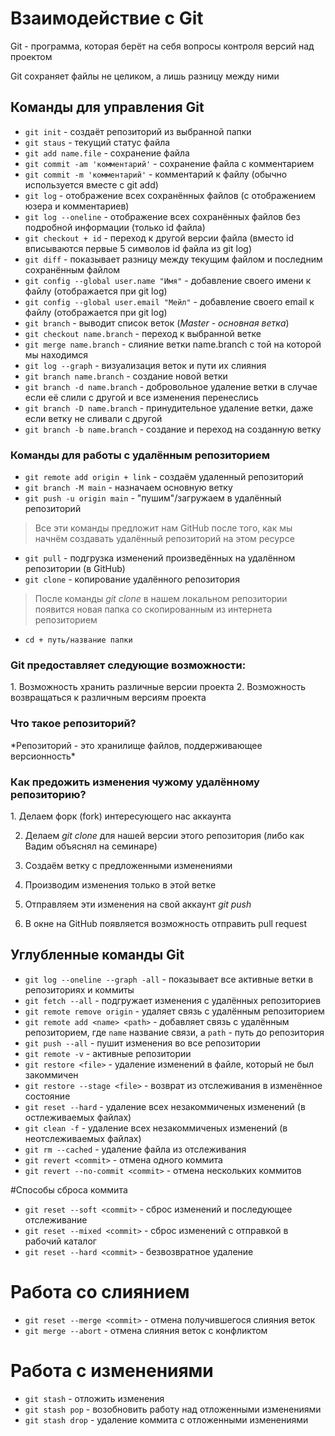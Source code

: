 <h1>Взаимодействие с Git</h1>

Git - программа, которая берёт на себя вопросы контроля версий над проектом

Git сохраняет файлы не целиком, а лишь разницу между ними

<h2>Команды для управления Git</h2>

* ```git init``` - создаёт репозиторий из выбранной папки
* ```git staus``` - текущий статус файла
* ```git add name.file``` - сохранение файла
* ```git commit -am 'комментарий'``` - сохранение файла с комментарием
* ```git commit -m 'комментарий'``` - комментарий к файлу (обычно используется вместе с git add)
* ```git log``` - отображение всех сохранённых файлов (с отображением юзера и комментариев)
* ```git log --oneline``` - отображение всех сохранённых файлов без подробной информации (только id файла)
* ```git checkout + id``` - переход к другой версии файла (вместо id вписываются первые 5 символов id файла из git log)
* ```git diff``` - показывает разницу между текущим файлом и последним сохранённым файлом
* ```git config --global user.name "Имя"``` - добавление своего имени к файлу (отображается при git log)
* ```git config --global user.email "Мейл"``` - добавление своего email к файлу (отображается при git log)
* ```git branch``` - выводит список веток (*Master - основная ветка*)
* ```git checkout name.branch``` - переход к выбранной ветке
* ```git merge name.branch``` - слияние ветки name.branch с той на которой мы находимся
* ```git log --graph``` - визуализация веток и пути их слияния
* ```git branch name.branch``` - создание новой ветки
* ```git branch -d name.branch``` - добровольное удаление ветки в случае если её слили с другой и все изменения перенеслись
* ```git branch -D name.branch``` - принудительное удаление ветки, даже если ветку не сливали с другой 
* ```git branch -b name.branch``` - создание и переход на созданную ветку

<h3>Команды для работы с удалённым репозиторием</h3>

* ```git remote add origin + link``` - создаём удаленный репозиторий
* ```git branch -M main``` - назначаем основную ветку
* ```git push -u origin main``` - "пушим"/загружаем в удалённый репозиторий

> Все эти команды предложит нам GitHub после того, как мы начнём создавать удалённый репозиторий на этом ресурсе

* ```git pull``` - подгрузка изменений произведённых на удалённом репозитории (в GitHub)
* ```git clone``` - копирование удалённого репозитория
  
> После команды *git clone* в нашем локальном репозитории появится новая папка со скопированным из интернета репозиторием

* ```cd + путь/название папки```

<h3>Git предоставляет следующие возможности:</h3>
1. Возможность хранить различные версии проекта
2. Возможность возвращаться к различным версиям проекта

<h3>Что такое репозиторий?</h3>
*Репозиторий - это хранилище файлов, поддерживающее версионность*

<h3>Как предожить изменения чужому удалённому репозиторию?</h3>
1. Делаем форк (fork) интересующего нас аккаунта

2. Делаем *git clone* для нашей версии этого репозитория (либо как Вадим объяснял на семинаре)
   
3. Создаём ветку с предложенными изменениями
   
4. Производим изменения только в этой ветке
   
5. Отправляем эти изменения на свой аккаунт *git push*
   
6. В окне на GitHub появляется возможность отправить pull request


<h2>Углубленные команды Git</h2>

* ```git log --oneline --graph -all``` - показывает все активные ветки в репозиториях и коммиты
* ```git fetch --all``` - подгружает изменения с удалённых репозиториев
* ```git remote remove origin``` - удаляет связь с удалённым репозиторием
* ```git remote add <name> <path>``` - добавляет связь с удалённым репозиторием, где ```name``` название связи, а ```path``` - путь до репозитория
* ```git push --all``` - пушит изменения во все репозитории
* ```git remote -v``` - активные репозитории
* ```git restore <file>``` - удаление изменений в файле, который не был закоммичен
* ```git restore --stage <file>``` - возврат из отслеживания в изменённое состояние
* ```git reset --hard``` - удаление всех незакоммиченых изменений (в остлеживаемых файлах)
* ```git clean -f``` - удаление всех незакоммиченых изменений (в неотслеживаемых файлах)
* ```git rm --cached``` - удаление файла из отслеживания
* ```git revert <commit>``` - отмена одного коммита
* ```git revert --no-commit <commit>``` - отмена нескольких коммитов

#Способы сброса коммита
* ```git reset --soft <commit>``` - сброс изменений и последующее отслеживание
* ```git reset --mixed <commit>``` - сброс изменений с отправкой в рабочий каталог
* ```git reset --hard <commit>``` - безвозвратное удаление

# Работа со слиянием
* ```git reset --merge <commit>``` - отмена получившегося слияния веток
* ```git merge --abort``` - отмена слияния веток с конфликтом

# Работа с изменениями
* ```git stash``` - отложить изменения
* ```git stash pop``` - возобновить работу над отложенными изменениями
* ```git stash drop``` - удаление коммита с отложенными изменениями

